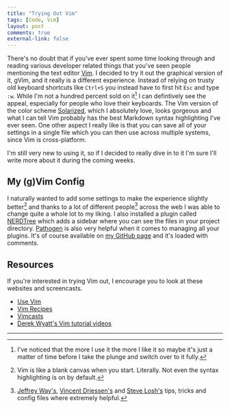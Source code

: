 ```yaml
---
title: "Trying Out Vim"
tags: [Code, Vim]
layout: post
comments: true
external-link: false
---
```


There's no doubt that if you've ever spent some time looking through and reading various developer related things that you've seen people mentioning the text editor [Vim](http://www.vim.org/ "Vim"). I decided to try it out the graphical version of it, gVim, and it really is a different experience. Instead of relying on trusty old keyboard shortcuts like `Ctrl+S` you instead have to first hit `Esc` and type `:w`. While I'm not a hundred percent sold on it[^20121230-1] I can defintively see the appeal, especially for people who love their keyboards. The Vim version of the color scheme [Solarized](http://ethanschoonover.com/solarized "Solarized"), which I absolutely love, looks gorgeous and what I can tell Vim probably has the best Markdown syntax highlighting I've ever seen. One other aspect I really like is that you can save all of your settings in a single file which you can then use across multiple systems, since Vim is cross-platform.

I'm still very new to using it, so if I decided to really dive in to it I'm sure I'll write more about it during the coming weeks.

## My (g)Vim Config

I naturally wanted to add some settings to make the experience slightly better[^20121230-2] and thanks to a lot of different people[^20121230-3] across the web I was able to change quite a whole lot to my liking. I also installed a plugin called [NERDTree](https://github.com/scrooloose/nerdtree "NERDTree") which adds a sidebar where you can see the files in your project directory. [Pathogen](https://github.com/tpope/vim-pathogen "Pathogen") is also very helpful when it comes to managing all your plugins. It's of course available on [my GitHub page](https://github.com/gummesson/vimfiles/blob/master/.vimrc "My .vimrc on GitHub") and it's loaded with comments.

## Resources

If you're interested in trying Vim out, I encourage you to look at these websites and screencasts.

- [Use Vim](http://usevim.com/ "Use Vim")
- [Vim Recipes](http://vim.runpaint.org/ "Vim Recipes")
- [Vimcasts](http://vimcasts.org/ "Vimcasts")
- [Derek Wyatt's Vim tutorial videos](http://www.derekwyatt.org/vim/vim-tutorial-videos/ "Derek Wyatt's Vim tutorial videos")

***

[^20121230-1]: I've noticed that the more I use it the more I like it so maybe it's just a matter of time before I take the plunge and switch over to it fully.
[^20121230-2]: Vim is like a blank canvas when you start. Literally. Not even the syntax highlighting is on by default. 
[^20121230-3]: [Jeffrey Way's](http://net.tutsplus.com/articles/general/top-10-pitfalls-when-switching-to-vim/ "Top 10 Pitfalls When Switching to Vim"), [Vincent Driessen's](http://nvie.com/posts/how-i-boosted-my-vim/ "How I boosted my Vim") and [Steve Losh's](http://stevelosh.com/blog/2010/09/coming-home-to-vim/ "Coming Home to Vim") tips, tricks and config files where extremely helpful.
